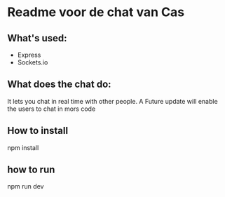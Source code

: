 # Readme voor de chat van Cas

## What's used:

- Express
- Sockets.io

## What does the chat do:

It lets you chat in real time with other people. A Future update will enable the users to chat in mors code

## How to install

  npm install
  
## how to run

  npm run dev

